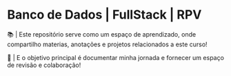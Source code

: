 # Banco de Dados | FullStack | RPV

📚 | Este repositório serve como um espaço de aprendizado, onde compartilho materias, anotações e projetos relacionados a este curso! 

🚀 | E o objetivo principal é documentar minha jornada e fornecer um espaço de revisão e colaboração!
